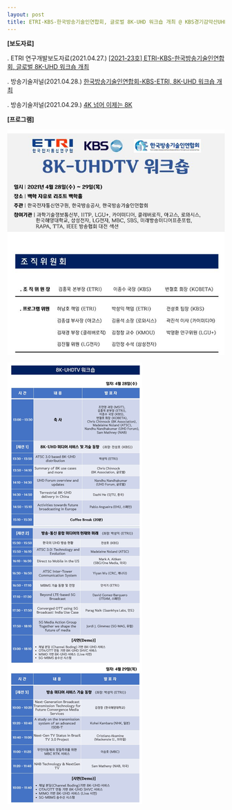 ```yaml
---
layout: post
title: ETRI-KBS-한국방송기술인연합회, 글로벌 8K-UHD 워크숍 개최 @ KBS경기감악산UHDTV실험국 인근
---
```


**[보도자료]**

. ETRI 연구개발보도자료(2021.04.27.) [ [2021-23호] ETRI-KBS-한국방송기술인연합회, 글로벌 8K-UHD 워크숍 개최 ](https://www.etri.re.kr/kor/bbs/view.etri?keyField=b_title&keyWord=8k&nowPage=1&b_board_id=ETRI06&year_gubun=&b_idx=18474)

. 방송기술저널(2021.04.28.) [한국방송기술인연합회-KBS-ETRI, 8K-UHD 워크숍 개최](http://journal.kobeta.com/%ed%95%9c%ea%b5%ad%eb%b0%a9%ec%86%a1%ea%b8%b0%ec%88%a0%ec%9d%b8%ec%97%b0%ed%95%a9%ed%9a%8c-kbs-etri-8k-uhd-%ec%9b%8c%ed%81%ac%ec%88%8d-%ea%b0%9c%ec%b5%9c/)

. 방송기술저널(2021.04.29.) [4K 넘어 이제는 8K](http://journal.kobeta.com/4k-%eb%84%98%ec%96%b4-%ec%9d%b4%ec%a0%9c%eb%8a%94-8k/)

**[프로그램]**

![그림](/images/8k-workshop-01.JPG)

![그림](/images/8k-workshop-02.JPG)
